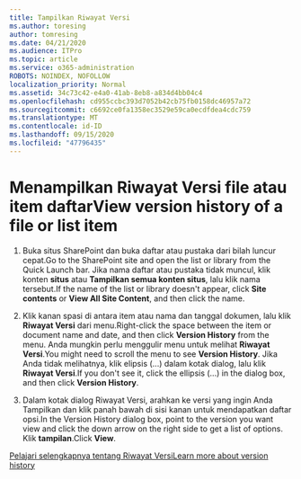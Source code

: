```yaml
---
title: Tampilkan Riwayat Versi
ms.author: toresing
author: tomresing
ms.date: 04/21/2020
ms.audience: ITPro
ms.topic: article
ms.service: o365-administration
ROBOTS: NOINDEX, NOFOLLOW
localization_priority: Normal
ms.assetid: 34c73c42-e4a0-41ab-8eb8-a834d4bb04c4
ms.openlocfilehash: cd955ccbc393d7052b42cb75fb0158dc46957a72
ms.sourcegitcommit: c6692ce0fa1358ec3529e59ca0ecdfdea4cdc759
ms.translationtype: MT
ms.contentlocale: id-ID
ms.lasthandoff: 09/15/2020
ms.locfileid: "47796435"
---
```

# <a name="view-version-history-of-a-file-or-list-item"></a><span data-ttu-id="d79b1-102">Menampilkan Riwayat Versi file atau item daftar</span><span class="sxs-lookup"><span data-stu-id="d79b1-102">View version history of a file or list item</span></span>

1. <span data-ttu-id="d79b1-103">Buka situs SharePoint dan buka daftar atau pustaka dari bilah luncur cepat.</span><span class="sxs-lookup"><span data-stu-id="d79b1-103">Go to the SharePoint site and open the list or library from the Quick Launch bar.</span></span> <span data-ttu-id="d79b1-104">Jika nama daftar atau pustaka tidak muncul, klik konten **situs** atau **Tampilkan semua konten situs**, lalu klik nama tersebut.</span><span class="sxs-lookup"><span data-stu-id="d79b1-104">If the name of the list or library doesn't appear, click **Site contents** or **View All Site Content**, and then click the name.</span></span>
    
2. <span data-ttu-id="d79b1-105">Klik kanan spasi di antara item atau nama dan tanggal dokumen, lalu klik **Riwayat Versi** dari menu.</span><span class="sxs-lookup"><span data-stu-id="d79b1-105">Right-click the space between the item or document name and date, and then click **Version History** from the menu.</span></span> <span data-ttu-id="d79b1-106">Anda mungkin perlu menggulir menu untuk melihat **Riwayat Versi**.</span><span class="sxs-lookup"><span data-stu-id="d79b1-106">You might need to scroll the menu to see **Version History**.</span></span> <span data-ttu-id="d79b1-107">Jika Anda tidak melihatnya, klik elipsis (...) dalam kotak dialog, lalu klik **Riwayat Versi**.</span><span class="sxs-lookup"><span data-stu-id="d79b1-107">If you don't see it, click the ellipsis (...) in the dialog box, and then click **Version History**.</span></span>
    
3. <span data-ttu-id="d79b1-108">Dalam kotak dialog Riwayat Versi, arahkan ke versi yang ingin Anda Tampilkan dan klik panah bawah di sisi kanan untuk mendapatkan daftar opsi.</span><span class="sxs-lookup"><span data-stu-id="d79b1-108">In the Version History dialog box, point to the version you want view and click the down arrow on the right side to get a list of options.</span></span> <span data-ttu-id="d79b1-109">Klik **tampilan**.</span><span class="sxs-lookup"><span data-stu-id="d79b1-109">Click **View**.</span></span>
    
[<span data-ttu-id="d79b1-110">Pelajari selengkapnya tentang Riwayat Versi</span><span class="sxs-lookup"><span data-stu-id="d79b1-110">Learn more about version history</span></span>](https://go.microsoft.com/fwlink/?linkid=875709)
  

